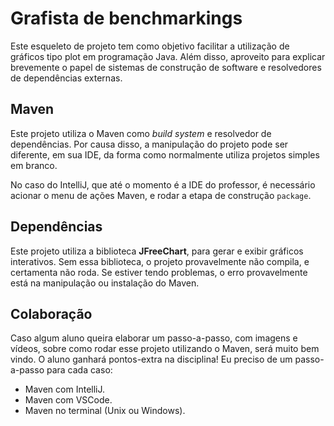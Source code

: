 # Grafista de benchmarkings

Este esqueleto de projeto tem como objetivo facilitar a utilização de gráficos tipo plot em programação Java. Além disso, aproveito para explicar brevemente o papel de sistemas de construção de software e resolvedores de dependências externas.

## Maven

Este projeto utiliza o Maven como _build system_ e resolvedor de dependências. Por causa disso, a manipulação do projeto pode ser diferente, em sua IDE, da forma como normalmente utiliza projetos simples em branco.

No caso do IntelliJ, que até o momento é a IDE do professor, é necessário acionar o menu de ações Maven, e rodar a etapa de construção `package`.

## Dependências

Este projeto utiliza a biblioteca **JFreeChart**, para gerar e exibir gráficos interativos. Sem essa biblioteca, o projeto provavelmente não compila, e certamenta não roda. Se estiver tendo problemas, o erro provavelmente está na manipulação ou instalação do Maven.

## Colaboração

Caso algum aluno queira elaborar um passo-a-passo, com imagens e vídeos, sobre como rodar esse projeto utilizando o Maven, será muito bem vindo. O aluno ganhará pontos-extra na disciplina! Eu preciso de um passo-a-passo para cada caso:
 * Maven com IntelliJ.
 * Maven com VSCode.
 * Maven no terminal (Unix ou Windows).